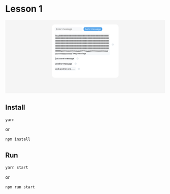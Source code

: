 # Lesson 1

![Preview](images/preview.png)

## Install

```sh
yarn
```

or

```sh
npm install
```

## Run

```sh
yarn start
```

or

```sh
npm run start
```
